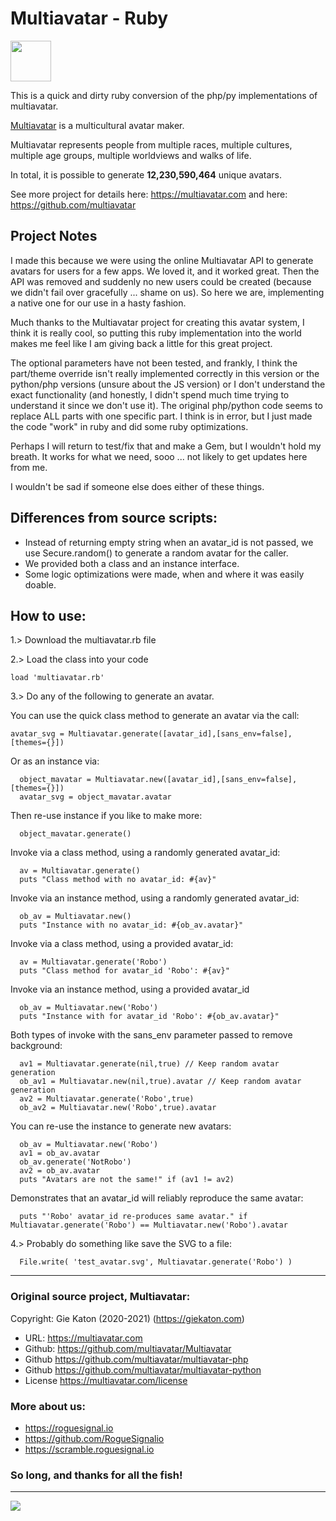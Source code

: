# Multiavatar - Ruby #

<img src="https://raw.githubusercontent.com/multiavatar/Multiavatar/main/logo.png?v=001" width="65">

This is a quick and dirty ruby conversion of the php/py implementations of multiavatar.

[Multiavatar](https://multiavatar.com) is a multicultural avatar maker.

Multiavatar represents people from multiple races, multiple cultures, multiple age groups, multiple worldviews and walks of life.

In total, it is possible to generate **12,230,590,464** unique avatars.

See more project for details here: https://multiavatar.com and here: https://github.com/multiavatar

## Project Notes ##

I made this because we were using the online Multiavatar API to generate avatars for users for a few apps.  We loved it, and it worked great.  Then the API was removed and suddenly no new users could be created (because we didn't fail over gracefully ... shame on us).  So here we are, implementing a native one for our use in a hasty fashion.

Much thanks to the Multiavatar project for creating this avatar system, I think it is really cool, so putting this ruby implementation into the world makes me feel like I am giving back a little for this great project.

The optional parameters have not been tested, and frankly, I think the part/theme override isn't really implemented  correctly in this version or the python/php versions (unsure about the JS version) or I don't understand the exact functionality (and honestly, I didn't spend much time trying to understand it since we don't use it).  The original php/python code seems to replace ALL parts with one specific part.  I think is in error, but I just made the code "work" in ruby and did some ruby optimizations.

Perhaps I will return to test/fix that and make a Gem, but I wouldn't hold my breath.  It works for what we need, sooo ... not likely to get updates here from me.

I wouldn't be sad if someone else does either of these things.

## Differences from source scripts: ##
* Instead of returning empty string when an avatar_id is not passed, we use Secure.random() to generate a random avatar for the caller.
* We provided both a class and an instance interface.
* Some logic optimizations were made, when and where it was easily doable.

## How to use: ##

1.> Download the multiavatar.rb file

2.> Load the class into your code
```
load 'multiavatar.rb'
```

3.> Do any of the following to generate an avatar.

You can use the quick class method to generate an avatar via the call:
```
avatar_svg = Multiavatar.generate([avatar_id],[sans_env=false],[themes={}])
```
Or as an instance via:
```
  object_mavatar = Multiavatar.new([avatar_id],[sans_env=false],[themes={}])
  avatar_svg = object_mavatar.avatar
```
Then re-use instance if you like to make more:
```
  object_mavatar.generate()
```

Invoke via a class method, using a randomly generated avatar_id:
```
  av = Multiavatar.generate()
  puts "Class method with no avatar_id: #{av}"
```

Invoke via an instance method, using a randomly generated avatar_id:
```
  ob_av = Multiavatar.new()
  puts "Instance with no avatar_id: #{ob_av.avatar}"
```

Invoke via a class method, using a provided avatar_id:
```
  av = Multiavatar.generate('Robo')
  puts "Class method for avatar_id 'Robo': #{av}"
```

Invoke via an instance method, using a provided avatar_id
```
  ob_av = Multiavatar.new('Robo')
  puts "Instance with for avatar_id 'Robo': #{ob_av.avatar}"
```

Both types of invoke with the sans_env parameter passed to remove background:
```
  av1 = Multiavatar.generate(nil,true) // Keep random avatar generation
  ob_av1 = Multiavatar.new(nil,true).avatar // Keep random avatar generation
  av2 = Multiavatar.generate('Robo',true)
  ob_av2 = Multiavatar.new('Robo',true).avatar
```

You can re-use the instance to generate new avatars:
```
  ob_av = Multiavatar.new('Robo')
  av1 = ob_av.avatar
  ob_av.generate('NotRobo')
  av2 = ob_av.avatar
  puts "Avatars are not the same!" if (av1 != av2)
```

Demonstrates that an avatar_id will reliably reproduce the same avatar:
```
  puts "'Robo' avatar_id re-produces same avatar." if Multiavatar.generate('Robo') == Multiavatar.new('Robo').avatar
```

4.> Probably do something like save the SVG to a file:
```
  File.write( 'test_avatar.svg', Multiavatar.generate('Robo') ) 
```

___

### Original source project, Multiavatar: ###

Copyright: Gie Katon (2020-2021) (https://giekaton.com)
- URL:      https://multiavatar.com
- Github:   https://github.com/multiavatar/Multiavatar
- Github    https://github.com/multiavatar/multiavatar-php
- Github    https://github.com/multiavatar/multiavatar-python
- License   https://multiavatar.com/license

### More about us: ###
- https://roguesignal.io
- https://github.com/RogueSignalio
- https://scramble.roguesignal.io

### So long, and thanks for all the fish! ###

___

<img src="https://multiavatar.com/press/img/screenshots/screenshot-02.png?v=001">
